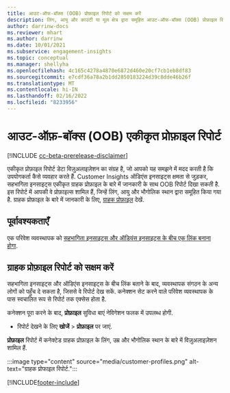 ```yaml
---
title: आउट-ऑफ-बॉक्स (OOB) प्रोफ़ाइल रिपोर्ट को सक्षम करें
description: लिंग, आयु और काउंटी या मूल क्षेत्र द्वारा समूहित आउट-ऑफ-बॉक्स (OOB) प्रोफ़ाइल रिपोर्ट को कैसे बनाएं.
author: darrinw-docs
ms.reviewer: mhart
ms.author: darrinw
ms.date: 10/01/2021
ms.subservice: engagement-insights
ms.topic: conceptual
ms.manager: shellyha
ms.openlocfilehash: 4c165c4278a4870e6872d460e20cf7cb1eb8df83
ms.sourcegitcommit: e7cdf36a78a2b1dd2850183224d39c8dde46b26f
ms.translationtype: MT
ms.contentlocale: hi-IN
ms.lasthandoff: 02/16/2022
ms.locfileid: "8233956"
---
```

# <a name="out-of-box-oob-unified-profile-reports"></a>आउट-ऑफ़-बॉक्स (OOB) एकीकृत प्रोफ़ाइल रिपोर्ट

[!INCLUDE [cc-beta-prerelease-disclaimer](includes/cc-beta-prerelease-disclaimer.md)]

एकीकृत प्रोफ़ाइल रिपोर्ट डेटा विज़ुअलाइज़ेशन का संग्रह है, जो आपको यह समझने में मदद करती है कि उपयोगकर्ता कैसे व्यवहार करते हैं. Customer Insights ऑडिएंस इनसाइट्स क्षमता से जुड़कर, सहभागिता इनसाइट्स एकीकृत ग्राहक प्रोफ़ाइल के बारे में जानकारी के साथ OOB रिपोर्ट दिखा सकती है. इस रिपोर्ट में आपकी वे प्रोफ़ाइल्स शामिल हैं, जिन्हें लिंग, आयु और भौगोलिक स्थान द्वारा समूहित किया गया है. ग्राहक प्रोफ़ाइल के बारे में जानकारी के लिए, [ग्राहक प्रोफ़ाइल](../audience-insights/customer-profiles.md) देखें.

## <a name="prerequisites"></a>पूर्वावश्यकताएँ

एक परिवेश व्यवस्थापक को [सहभागिता इनसाइट्स और ऑडियंस इनसाइट्स के बीच एक लिंक बनाना होगा](integrate-audience-insights-engagement-insights.md).

## <a name="enable-the-customer-profile-report"></a>ग्राहक प्रोफ़ाइल रिपोर्ट को सक्षम करें

सहभागिता इनसाइट्स और ऑडिएंस इनसाइट्स के बीच लिंक बताने के बाद, व्यवस्थापक संगठन के अन्य लोगों को पहुँच दे सकता है, जिससे वे रिपोर्ट देख सकें. कनेक्शन सेट करने वाले परिवेश व्यवस्थापक के पास स्वचालित रूप से रिपोर्ट तक एक्सेस होता है. 

कनेक्शन पूरा करने के बाद, **प्रोफ़ाइल** सुविधा बाएं नेविगेशन फलक में उपलब्ध होगी. 

- रिपोर्ट देखने के लिए **खोजें** > **प्रोफ़ाइल** पर जाएं.

**प्रोफ़ाइल** रिपोर्ट में कनेक्टेड ग्राहक प्रोफ़ाइल के लिंग, उम्र और भौगोलिक स्थान के बारे में विज़ुअलाइज़ेशन शामिल हैं.

:::image type="content" source="media/customer-profiles.png" alt-text="ग्राहक प्रोफाइल रिपोर्ट.":::

[!INCLUDE[footer-include](../includes/footer-banner.md)]
